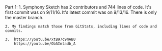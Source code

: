 Part 1:
	1. Symphony Sketch has 2 contributors and 744 lines of code. It's first commit was on 
	9/11/16. It's latest commit was on 9/13/16. There is only the master branch.

	2. My findings match those from GitStats, including lines of code and commits.

	3. 	https://youtu.be/xtB97c9mABU
		https://youtu.be/ObAIntadb_A